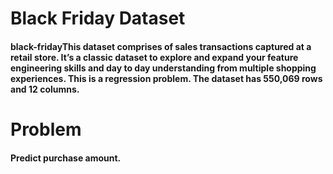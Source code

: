 # Black Friday Dataset

#### black-fridayThis dataset comprises of sales transactions captured at a retail store. It’s a classic dataset to explore and expand your feature engineering skills and day to day understanding from multiple shopping experiences. This is a regression problem. The dataset has 550,069 rows and 12 columns.

# Problem
#### Predict purchase amount.